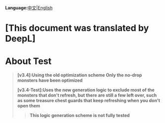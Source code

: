 
**Language:**[中文](https://github.com/Sam5440/Genshin_Impact_Teleport/tree/main/AutoGeneratePoint/Points(SortByItemKind)[ver3.4][cn-en][2023-01-18]/Readme.md)|[English](https://github.com/Sam5440/Genshin_Impact_Teleport/tree/main/AutoGeneratePoint/Points(SortByItemKind)[ver3.4][cn-en][2023-01-18]/Readme_en.md)
# [This document was translated by DeepL]
# About Test
>**[v3.4]:Using the old optimization scheme Only the no-drop monsters have been optimized**
>
>**[v3.4-Test]:Uses the new generation logic to exclude most of the monsters that don't refresh, but there are still a few left over, such as some treasure chest guards that keep refreshing when you don't open them**
>>**This logic generation scheme is not fully tested**